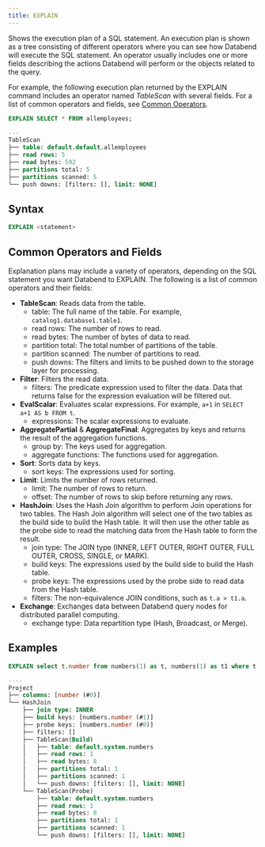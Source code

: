 ```yaml
---
title: EXPLAIN
---
```


Shows the execution plan of a SQL statement. An execution plan is shown as a tree consisting of different operators where you can see how Databend will execute the SQL statement. An operator usually includes one or more fields describing the actions Databend will perform or the objects related to the query.

For example, the following execution plan returned by the EXPLAIN command includes an operator named *TableScan* with several fields. For a list of common operators and fields, see [Common Operators](#common-operators).

```sql
EXPLAIN SELECT * FROM allemployees;

---
TableScan
├── table: default.default.allemployees
├── read rows: 5
├── read bytes: 592
├── partitions total: 5
├── partitions scanned: 5
└── push downs: [filters: [], limit: NONE]
```

## Syntax

```sql
EXPLAIN <statement>
```

## Common Operators and Fields

Explanation plans may include a variety of operators, depending on the SQL statement you want Databend to EXPLAIN. The following is a list of common operators and their fields:

* **TableScan**: Reads data from the table.
    - table: The full name of the table. For example, `catalog1.database1.table1`.
    - read rows: The number of rows to read.
    - read bytes: The number of bytes of data to read.
    - partition total: The total number of partitions of the table.
    - partition scanned: The number of partitions to read.
    - push downs: The filters and limits to be pushed down to the storage layer for processing.
* **Filter**: Filters the read data.
    - filters: The predicate expression used to filter the data. Data that returns false for the expression evaluation will be filtered out.
* **EvalScalar**: Evaluates scalar expressions. For example, `a+1` in `SELECT a+1 AS b FROM t`.
    - expressions: The scalar expressions to evaluate.
* **AggregatePartial** & **AggregateFinal**: Aggregates by keys and returns the result of the aggregation functions.
    - group by: The keys used for aggregation.
    - aggregate functions: The functions used for aggregation.
* **Sort**: Sorts data by keys.
    - sort keys: The expressions used for sorting.
* **Limit**: Limits the number of rows returned.
    - limit: The number of rows to return.
    - offset: The number of rows to skip before returning any rows.
* **HashJoin**: Uses the Hash Join algorithm to perform Join operations for two tables. The Hash Join algorithm will select one of the two tables as the build side to build the Hash table. It will then use the other table as the probe side to read the matching data from the Hash table to form the result.
    - join type: The JOIN type (INNER, LEFT OUTER, RIGHT OUTER, FULL OUTER, CROSS, SINGLE, or MARK).
    - build keys: The expressions used by the build side to build the Hash table.
    - probe keys: The expressions used by the probe side to read data from the Hash table.
    - filters: The non-equivalence JOIN conditions, such as `t.a > t1.a`.
* **Exchange**: Exchanges data between Databend query nodes for distributed parallel computing.
    - exchange type: Data repartition type (Hash, Broadcast, or Merge).

## Examples

```sql
EXPLAIN select t.number from numbers(1) as t, numbers(1) as t1 where t.number = t1.number;

----
Project
├── columns: [number (#0)]
└── HashJoin
    ├── join type: INNER
    ├── build keys: [numbers.number (#1)]
    ├── probe keys: [numbers.number (#0)]
    ├── filters: []
    ├── TableScan(Build)
    │   ├── table: default.system.numbers
    │   ├── read rows: 1
    │   ├── read bytes: 8
    │   ├── partitions total: 1
    │   ├── partitions scanned: 1
    │   └── push downs: [filters: [], limit: NONE]
    └── TableScan(Probe)
        ├── table: default.system.numbers
        ├── read rows: 1
        ├── read bytes: 8
        ├── partitions total: 1
        ├── partitions scanned: 1
        └── push downs: [filters: [], limit: NONE]
```